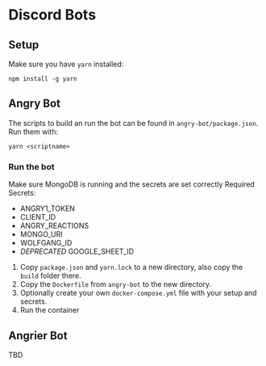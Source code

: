 # Discord Bots

## Setup

Make sure you have `yarn` installed:

    npm install -g yarn

## Angry Bot

The scripts to build an run the bot can be found in `angry-bot/package.json`. Run them with:

    yarn <scriptname>

### Run the bot

Make sure MongoDB is running and the secrets are set correctly
Required Secrets:

-   ANGRY1_TOKEN
-   CLIENT_ID
-   ANGRY_REACTIONS
-   MONGO_URI
-   WOLFGANG_ID
-   _DEPRECATED_ GOOGLE_SHEET_ID

1. Copy `package.json` and `yarn.lock` to a new directory, also copy the `build` folder there.
2. Copy the `Dockerfile` from `angry-bot` to the new directory.
3. Optionally create your own `docker-compose.yml` file with your setup and secrets.
4. Run the container

## Angrier Bot

TBD
